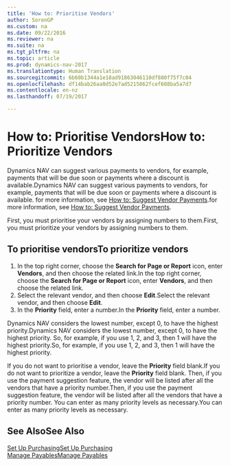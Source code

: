 ```yaml
---
title: 'How to: Prioritise Vendors'
author: SorenGP
ms.custom: na
ms.date: 09/22/2016
ms.reviewer: na
ms.suite: na
ms.tgt_pltfrm: na
ms.topic: article
ms.prod: dynamics-nav-2017
ms.translationtype: Human Translation
ms.sourcegitcommit: 6b60b1344a1e18ad91863046110df880f75f7c04
ms.openlocfilehash: df14bab26aa0d52e7ad5215862fcef608ba5a7d7
ms.contentlocale: en-nz
ms.lasthandoff: 07/19/2017

---
```


# <a name="how-to-prioritize-vendors"></a><span data-ttu-id="eb674-102">How to: Prioritise Vendors</span><span class="sxs-lookup"><span data-stu-id="eb674-102">How to: Prioritize Vendors</span></span>
<span data-ttu-id="eb674-103">Dynamics NAV can suggest various payments to vendors, for example, payments that will be due soon or payments where a discount is available.</span><span class="sxs-lookup"><span data-stu-id="eb674-103">Dynamics NAV can suggest various payments to vendors, for example, payments that will be due soon or payments where a discount is available.</span></span> <span data-ttu-id="eb674-104">for more information, see [How to: Suggest Vendor Payments](payables-how-suggest-vendor-payments.md).</span><span class="sxs-lookup"><span data-stu-id="eb674-104">for more information, see [How to: Suggest Vendor Payments](payables-how-suggest-vendor-payments.md).</span></span>

<span data-ttu-id="eb674-105">First, you must prioritise your vendors by assigning numbers to them.</span><span class="sxs-lookup"><span data-stu-id="eb674-105">First, you must prioritize your vendors by assigning numbers to them.</span></span>

## <a name="to-prioritize-vendors"></a><span data-ttu-id="eb674-106">To prioritise vendors</span><span class="sxs-lookup"><span data-stu-id="eb674-106">To prioritize vendors</span></span>
1. <span data-ttu-id="eb674-107">In the top right corner, choose the **Search for Page or Report** icon, enter **Vendors**, and then choose the related link.</span><span class="sxs-lookup"><span data-stu-id="eb674-107">In the top right corner, choose the **Search for Page or Report** icon, enter **Vendors**, and then choose the related link.</span></span>
2. <span data-ttu-id="eb674-108">Select the relevant vendor, and then choose **Edit**.</span><span class="sxs-lookup"><span data-stu-id="eb674-108">Select the relevant vendor, and then choose **Edit**.</span></span>
3. <span data-ttu-id="eb674-109">In the **Priority** field, enter a number.</span><span class="sxs-lookup"><span data-stu-id="eb674-109">In the **Priority** field, enter a number.</span></span>

<span data-ttu-id="eb674-110">Dynamics NAV considers the lowest number, except 0, to have the highest priority.</span><span class="sxs-lookup"><span data-stu-id="eb674-110">Dynamics NAV considers the lowest number, except 0, to have the highest priority.</span></span> <span data-ttu-id="eb674-111">So, for example, if you use 1, 2, and 3, then 1 will have the highest priority.</span><span class="sxs-lookup"><span data-stu-id="eb674-111">So, for example, if you use 1, 2, and 3, then 1 will have the highest priority.</span></span>

<span data-ttu-id="eb674-112">If you do not want to prioritise a vendor, leave the **Priority** field blank.</span><span class="sxs-lookup"><span data-stu-id="eb674-112">If you do not want to prioritize a vendor, leave the **Priority** field blank.</span></span> <span data-ttu-id="eb674-113">Then, if you use the payment suggestion feature, the vendor will be listed after all the vendors that have a priority number.</span><span class="sxs-lookup"><span data-stu-id="eb674-113">Then, if you use the payment suggestion feature, the vendor will be listed after all the vendors that have a priority number.</span></span> <span data-ttu-id="eb674-114">You can enter as many priority levels as necessary.</span><span class="sxs-lookup"><span data-stu-id="eb674-114">You can enter as many priority levels as necessary.</span></span>

## <a name="see-also"></a><span data-ttu-id="eb674-115">See Also</span><span class="sxs-lookup"><span data-stu-id="eb674-115">See Also</span></span>
[<span data-ttu-id="eb674-116">Set Up Purchasing</span><span class="sxs-lookup"><span data-stu-id="eb674-116">Set Up Purchasing</span></span>](purchasing-setup-purchasing.md)  
[<span data-ttu-id="eb674-117">Manage Payables</span><span class="sxs-lookup"><span data-stu-id="eb674-117">Manage Payables</span></span>](payables-manage-payables.md)

